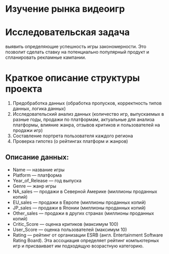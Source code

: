 # Изучение рынка видеоигр

# Исследовательская задача
выявить определяющие успешность игры закономерности. Это позволит сделать ставку на потенциально популярный продукт и спланировать рекламные кампании.

# Краткое описание структуры проекта
1. Предобработка данных (обработка пропусков, корректность типов данных, логика данных)
2. Исследовательский анализ данных (количество игр, выпускаемых в разные годы, продажи по платформам, актуальные для анализа платформы, влияние жанра, отзывов критиков и пользователей на продажи игр) 
3. Составление портрета пользователя каждого региона
4. Проверка гипотез (о рейтингах платформ и жанров)

## Описание данных:
- Name — название игры
- Platform — платформа
- Year_of_Release — год выпуска
- Genre — жанр игры
- NA_sales — продажи в Северной Америке (миллионы проданных копий)
- EU_sales — продажи в Европе (миллионы проданных копий)
- JP_sales — продажи в Японии (миллионы проданных копий)
- Other_sales — продажи в других странах (миллионы проданных копий)
- Critic_Score — оценка критиков (максимум 100)
- User_Score — оценка пользователей (максимум 10)
- Rating — рейтинг от организации ESRB (англ. Entertainment Software Rating Board). Эта ассоциация определяет рейтинг компьютерных игр и присваивает им подходящую возрастную категорию.
